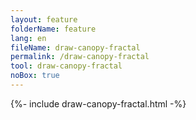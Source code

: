```yaml
---
layout: feature
folderName: feature
lang: en
fileName: draw-canopy-fractal
permalink: /draw-canopy-fractal
tool: draw-canopy-fractal
noBox: true
---
```


{%- include draw-canopy-fractal.html -%}
